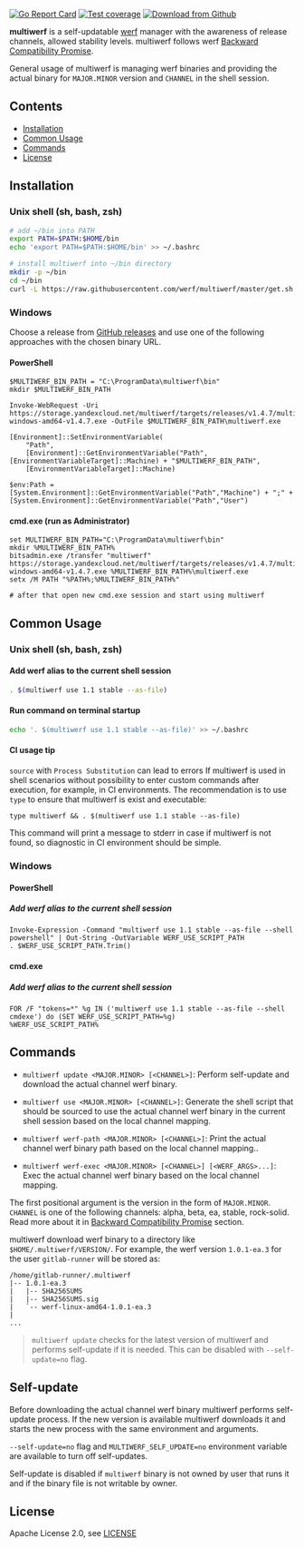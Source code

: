 [![Go Report Card](https://goreportcard.com/badge/github.com/werf/multiwerf)](https://goreportcard.com/report/github.com/werf/multiwerf)
[![Test coverage](https://api.codeclimate.com/v1/badges/fab032c3d6836d768af4/test_coverage)](https://codeclimate.com/github/werf/multiwerf/test_coverage)
[![Download from Github](https://img.shields.io/github/tag-date/werf/multiwerf.svg?logo=github&label=latest)](https://github.com/werf/multiwerf/releases/latest)

**multiwerf** is a self-updatable [werf](https://github.com/werf/werf) manager with the awareness of release channels, allowed stability levels. multiwerf follows werf [Backward Compatibility Promise](https://github.com/werf/werf#backward-compatibility-promise).

General usage of multiwerf is managing werf binaries and providing the actual binary for `MAJOR.MINOR` version and `CHANNEL` in the shell session.

## Contents

- [Installation](#installation)
- [Common Usage](#common-usage)
- [Commands](#commands)
- [License](#license)

## Installation

### Unix shell (sh, bash, zsh)

```bash
# add ~/bin into PATH
export PATH=$PATH:$HOME/bin
echo 'export PATH=$PATH:$HOME/bin' >> ~/.bashrc

# install multiwerf into ~/bin directory
mkdir -p ~/bin
cd ~/bin
curl -L https://raw.githubusercontent.com/werf/multiwerf/master/get.sh | bash
```

### Windows

Choose a release from [GitHub releases](https://github.com/werf/multiwerf/releases) and use one of the following approaches with the chosen binary URL.

#### PowerShell

```shell
$MULTIWERF_BIN_PATH = "C:\ProgramData\multiwerf\bin"
mkdir $MULTIWERF_BIN_PATH

Invoke-WebRequest -Uri https://storage.yandexcloud.net/multiwerf/targets/releases/v1.4.7/multiwerf-windows-amd64-v1.4.7.exe -OutFile $MULTIWERF_BIN_PATH\multiwerf.exe

[Environment]::SetEnvironmentVariable(
    "Path",
    [Environment]::GetEnvironmentVariable("Path", [EnvironmentVariableTarget]::Machine) + "$MULTIWERF_BIN_PATH",
    [EnvironmentVariableTarget]::Machine)

$env:Path = [System.Environment]::GetEnvironmentVariable("Path","Machine") + ";" + [System.Environment]::GetEnvironmentVariable("Path","User")
```

#### cmd.exe (run as Administrator)

```shell
set MULTIWERF_BIN_PATH="C:\ProgramData\multiwerf\bin"
mkdir %MULTIWERF_BIN_PATH%
bitsadmin.exe /transfer "multiwerf" https://storage.yandexcloud.net/multiwerf/targets/releases/v1.4.7/multiwerf-windows-amd64-v1.4.7.exe %MULTIWERF_BIN_PATH%\multiwerf.exe
setx /M PATH "%PATH%;%MULTIWERF_BIN_PATH%"

# after that open new cmd.exe session and start using multiwerf
```

## Common Usage

### Unix shell (sh, bash, zsh)

#### Add werf alias to the current shell session

```bash
. $(multiwerf use 1.1 stable --as-file)
```

#### Run command on terminal startup

```bash
echo '. $(multiwerf use 1.1 stable --as-file)' >> ~/.bashrc
```

#### CI usage tip

`source` with `Process Substitution` can lead to errors If multiwerf is used in shell scenarios without possibility to enter custom commands after execution, for example, in CI environments. The recommendation is to use `type` to ensure that multiwerf
is exist and executable:

```shell
type multiwerf && . $(multiwerf use 1.1 stable --as-file)
```

This command will print a message to stderr in case if multiwerf is not found, so diagnostic in CI environment should be simple. 

### Windows

#### PowerShell

##### Add werf alias to the current shell session

```shell
Invoke-Expression -Command "multiwerf use 1.1 stable --as-file --shell powershell" | Out-String -OutVariable WERF_USE_SCRIPT_PATH
. $WERF_USE_SCRIPT_PATH.Trim()
```

#### cmd.exe

##### Add werf alias to the current shell session

```shell
FOR /F "tokens=*" %g IN ('multiwerf use 1.1 stable --as-file --shell cmdexe') do (SET WERF_USE_SCRIPT_PATH=%g)
%WERF_USE_SCRIPT_PATH%
```

## Commands

- `multiwerf update <MAJOR.MINOR> [<CHANNEL>]`: Perform self-update and download the actual channel werf binary.

- `multiwerf use <MAJOR.MINOR> [<CHANNEL>]`: Generate the shell script that should be sourced to use the actual channel werf binary in the current shell session based on the local channel mapping.

- `multiwerf werf-path <MAJOR.MINOR> [<CHANNEL>]`: Print the actual channel werf binary path based on the local channel mapping..

- `multiwerf werf-exec <MAJOR.MINOR> [<CHANNEL>] [<WERF_ARGS>...]`: Exec the actual channel werf binary based on the local channel mapping.

The first positional argument is the version in the form of `MAJOR.MINOR`. `CHANNEL` is one of the following channels: alpha, beta, ea, stable, rock-solid. Read more about it in [Backward Compatibility Promise](https://github.com/werf/werf#backward-compatibility-promise) section.

multiwerf download werf binary to a directory like `$HOME/.multiwerf/VERSION/`. 
For example, the werf version `1.0.1-ea.3` for the user `gitlab-runner` will be stored as:

```
/home/gitlab-runner/.multiwerf
|-- 1.0.1-ea.3
|   |-- SHA256SUMS
|   |-- SHA256SUMS.sig
|   `-- werf-linux-amd64-1.0.1-ea.3
|
...
```

> `multiwerf update` checks for the latest version of multiwerf and performs self-update if it is needed. This can be disabled with `--self-update=no` flag. 

## Self-update

Before downloading the actual channel werf binary multiwerf performs self-update process. If the new version is available multiwerf downloads it and starts the new process with the same environment and arguments.

`--self-update=no` flag and `MULTIWERF_SELF_UPDATE=no` environment variable are available to turn off self-updates.

Self-update is disabled if `multiwerf` binary is not owned by user that runs it and if the binary file is not writable by owner. 

## License

Apache License 2.0, see [LICENSE](LICENSE)
